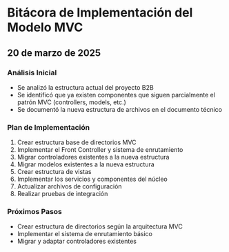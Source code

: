# Bitácora de Implementación del Modelo MVC

## 20 de marzo de 2025

### Análisis Inicial
- Se analizó la estructura actual del proyecto B2B
- Se identificó que ya existen componentes que siguen parcialmente el patrón MVC (controllers, models, etc.)
- Se documentó la nueva estructura de archivos en el documento técnico

### Plan de Implementación
1. Crear estructura base de directorios MVC
2. Implementar el Front Controller y sistema de enrutamiento
3. Migrar controladores existentes a la nueva estructura
4. Migrar modelos existentes a la nueva estructura
5. Crear estructura de vistas
6. Implementar los servicios y componentes del núcleo
7. Actualizar archivos de configuración
8. Realizar pruebas de integración

### Próximos Pasos
- Crear estructura de directorios según la arquitectura MVC
- Implementar el sistema de enrutamiento básico
- Migrar y adaptar controladores existentes
